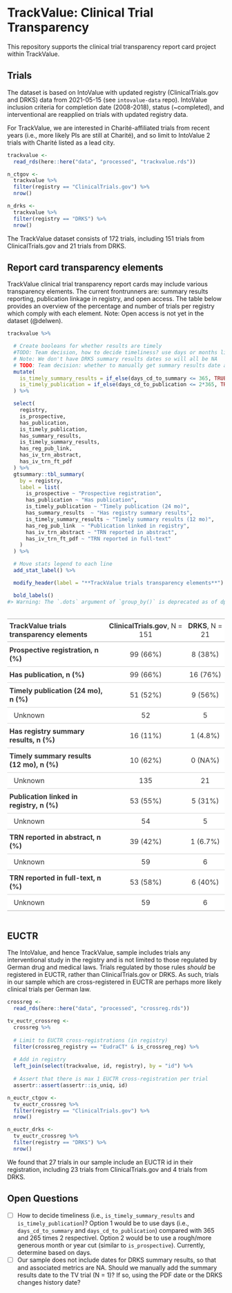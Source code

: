 
<!-- README.md is generated from README.Rmd. Please edit that file -->

# TrackValue: Clinical Trial Transparency

This repository supports the clinical trial transparency report card
project within TrackValue.

## Trials

The dataset is based on IntoValue with updated registry
(ClinicalTrials.gov and DRKS) data from 2021-05-15 (see `intovalue-data`
repo). IntoValue inclusion criteria for completion date (2008-2018),
status (\~completed), and interventional are reapplied on trials with
updated registry data.

For TrackValue, we are interested in Charité-affiliated trials from
recent years (i.e., more likely PIs are still at Charité), and so limit
to IntoValue 2 trials with Charité listed as a lead city.

``` r
trackvalue <-
  read_rds(here::here("data", "processed", "trackvalue.rds"))

n_ctgov <-
  trackvalue %>% 
  filter(registry == "ClinicalTrials.gov") %>% 
  nrow()

n_drks <-
  trackvalue %>% 
  filter(registry == "DRKS") %>% 
  nrow()
```

The TrackValue dataset consists of 172 trials, including 151 trials from
ClinicalTrials.gov and 21 trials from DRKS.

## Report card transparency elements

TrackValue clinical trial transparency report cards may include various
transparency elements. The current frontrunners are: summary results
reporting, publication linkage in registry, and open access. The table
below provides an overview of the percentage and number of trials per
registry which comply with each element. Note: Open access is not yet in
the dataset (@delwen).

``` r
trackvalue %>%

  # Create booleans for whether results are timely
  #TODO: Team decision, how to decide timeliness? use days or months like with is_prospective? For now use days but may not be the keeper
  # Note: We don't have DRKS summary results dates so will all be NA
  # TODO: Team decision: whether to manually get summary results date and whether from pdf or history. N = 1 in our sample!
  mutate(
    is_timely_summary_results = if_else(days_cd_to_summary <= 365, TRUE, FALSE),
    is_timely_publication = if_else(days_cd_to_publication <= 2*365, TRUE, FALSE)
  ) %>%

  select(
    registry,
    is_prospective,
    has_publication,
    is_timely_publication,
    has_summary_results,
    is_timely_summary_results,
    has_reg_pub_link,
    has_iv_trn_abstract,
    has_iv_trn_ft_pdf
  ) %>%
  gtsummary::tbl_summary(
    by = registry,
    label = list(
      is_prospective ~ "Prospective registration",
      has_publication ~ "Has publication",
      is_timely_publication ~ "Timely publication (24 mo)",
      has_summary_results  ~ "Has registry summary results",
      is_timely_summary_results ~ "Timely summary results (12 mo)",
      has_reg_pub_link  ~ "Publication linked in registry",
      has_iv_trn_abstract ~ "TRN reported in abstract",
      has_iv_trn_ft_pdf ~ "TRN reported in full-text"
    )
  ) %>%

  # Move stats legend to each line
  add_stat_label() %>%

  modify_header(label = "**TrackValue trials transparency elements**") %>%

  bold_labels()
#> Warning: The `.dots` argument of `group_by()` is deprecated as of dplyr 1.0.0.
```

<style>html {
  font-family: -apple-system, BlinkMacSystemFont, 'Segoe UI', Roboto, Oxygen, Ubuntu, Cantarell, 'Helvetica Neue', 'Fira Sans', 'Droid Sans', Arial, sans-serif;
}

#xcotwxuqbf .gt_table {
  display: table;
  border-collapse: collapse;
  margin-left: auto;
  margin-right: auto;
  color: #333333;
  font-size: 16px;
  font-weight: normal;
  font-style: normal;
  background-color: #FFFFFF;
  width: auto;
  border-top-style: solid;
  border-top-width: 2px;
  border-top-color: #A8A8A8;
  border-right-style: none;
  border-right-width: 2px;
  border-right-color: #D3D3D3;
  border-bottom-style: solid;
  border-bottom-width: 2px;
  border-bottom-color: #A8A8A8;
  border-left-style: none;
  border-left-width: 2px;
  border-left-color: #D3D3D3;
}

#xcotwxuqbf .gt_heading {
  background-color: #FFFFFF;
  text-align: center;
  border-bottom-color: #FFFFFF;
  border-left-style: none;
  border-left-width: 1px;
  border-left-color: #D3D3D3;
  border-right-style: none;
  border-right-width: 1px;
  border-right-color: #D3D3D3;
}

#xcotwxuqbf .gt_title {
  color: #333333;
  font-size: 125%;
  font-weight: initial;
  padding-top: 4px;
  padding-bottom: 4px;
  border-bottom-color: #FFFFFF;
  border-bottom-width: 0;
}

#xcotwxuqbf .gt_subtitle {
  color: #333333;
  font-size: 85%;
  font-weight: initial;
  padding-top: 0;
  padding-bottom: 4px;
  border-top-color: #FFFFFF;
  border-top-width: 0;
}

#xcotwxuqbf .gt_bottom_border {
  border-bottom-style: solid;
  border-bottom-width: 2px;
  border-bottom-color: #D3D3D3;
}

#xcotwxuqbf .gt_col_headings {
  border-top-style: solid;
  border-top-width: 2px;
  border-top-color: #D3D3D3;
  border-bottom-style: solid;
  border-bottom-width: 2px;
  border-bottom-color: #D3D3D3;
  border-left-style: none;
  border-left-width: 1px;
  border-left-color: #D3D3D3;
  border-right-style: none;
  border-right-width: 1px;
  border-right-color: #D3D3D3;
}

#xcotwxuqbf .gt_col_heading {
  color: #333333;
  background-color: #FFFFFF;
  font-size: 100%;
  font-weight: normal;
  text-transform: inherit;
  border-left-style: none;
  border-left-width: 1px;
  border-left-color: #D3D3D3;
  border-right-style: none;
  border-right-width: 1px;
  border-right-color: #D3D3D3;
  vertical-align: bottom;
  padding-top: 5px;
  padding-bottom: 6px;
  padding-left: 5px;
  padding-right: 5px;
  overflow-x: hidden;
}

#xcotwxuqbf .gt_column_spanner_outer {
  color: #333333;
  background-color: #FFFFFF;
  font-size: 100%;
  font-weight: normal;
  text-transform: inherit;
  padding-top: 0;
  padding-bottom: 0;
  padding-left: 4px;
  padding-right: 4px;
}

#xcotwxuqbf .gt_column_spanner_outer:first-child {
  padding-left: 0;
}

#xcotwxuqbf .gt_column_spanner_outer:last-child {
  padding-right: 0;
}

#xcotwxuqbf .gt_column_spanner {
  border-bottom-style: solid;
  border-bottom-width: 2px;
  border-bottom-color: #D3D3D3;
  vertical-align: bottom;
  padding-top: 5px;
  padding-bottom: 6px;
  overflow-x: hidden;
  display: inline-block;
  width: 100%;
}

#xcotwxuqbf .gt_group_heading {
  padding: 8px;
  color: #333333;
  background-color: #FFFFFF;
  font-size: 100%;
  font-weight: initial;
  text-transform: inherit;
  border-top-style: solid;
  border-top-width: 2px;
  border-top-color: #D3D3D3;
  border-bottom-style: solid;
  border-bottom-width: 2px;
  border-bottom-color: #D3D3D3;
  border-left-style: none;
  border-left-width: 1px;
  border-left-color: #D3D3D3;
  border-right-style: none;
  border-right-width: 1px;
  border-right-color: #D3D3D3;
  vertical-align: middle;
}

#xcotwxuqbf .gt_empty_group_heading {
  padding: 0.5px;
  color: #333333;
  background-color: #FFFFFF;
  font-size: 100%;
  font-weight: initial;
  border-top-style: solid;
  border-top-width: 2px;
  border-top-color: #D3D3D3;
  border-bottom-style: solid;
  border-bottom-width: 2px;
  border-bottom-color: #D3D3D3;
  vertical-align: middle;
}

#xcotwxuqbf .gt_from_md > :first-child {
  margin-top: 0;
}

#xcotwxuqbf .gt_from_md > :last-child {
  margin-bottom: 0;
}

#xcotwxuqbf .gt_row {
  padding-top: 8px;
  padding-bottom: 8px;
  padding-left: 5px;
  padding-right: 5px;
  margin: 10px;
  border-top-style: solid;
  border-top-width: 1px;
  border-top-color: #D3D3D3;
  border-left-style: none;
  border-left-width: 1px;
  border-left-color: #D3D3D3;
  border-right-style: none;
  border-right-width: 1px;
  border-right-color: #D3D3D3;
  vertical-align: middle;
  overflow-x: hidden;
}

#xcotwxuqbf .gt_stub {
  color: #333333;
  background-color: #FFFFFF;
  font-size: 100%;
  font-weight: initial;
  text-transform: inherit;
  border-right-style: solid;
  border-right-width: 2px;
  border-right-color: #D3D3D3;
  padding-left: 12px;
}

#xcotwxuqbf .gt_summary_row {
  color: #333333;
  background-color: #FFFFFF;
  text-transform: inherit;
  padding-top: 8px;
  padding-bottom: 8px;
  padding-left: 5px;
  padding-right: 5px;
}

#xcotwxuqbf .gt_first_summary_row {
  padding-top: 8px;
  padding-bottom: 8px;
  padding-left: 5px;
  padding-right: 5px;
  border-top-style: solid;
  border-top-width: 2px;
  border-top-color: #D3D3D3;
}

#xcotwxuqbf .gt_grand_summary_row {
  color: #333333;
  background-color: #FFFFFF;
  text-transform: inherit;
  padding-top: 8px;
  padding-bottom: 8px;
  padding-left: 5px;
  padding-right: 5px;
}

#xcotwxuqbf .gt_first_grand_summary_row {
  padding-top: 8px;
  padding-bottom: 8px;
  padding-left: 5px;
  padding-right: 5px;
  border-top-style: double;
  border-top-width: 6px;
  border-top-color: #D3D3D3;
}

#xcotwxuqbf .gt_striped {
  background-color: rgba(128, 128, 128, 0.05);
}

#xcotwxuqbf .gt_table_body {
  border-top-style: solid;
  border-top-width: 2px;
  border-top-color: #D3D3D3;
  border-bottom-style: solid;
  border-bottom-width: 2px;
  border-bottom-color: #D3D3D3;
}

#xcotwxuqbf .gt_footnotes {
  color: #333333;
  background-color: #FFFFFF;
  border-bottom-style: none;
  border-bottom-width: 2px;
  border-bottom-color: #D3D3D3;
  border-left-style: none;
  border-left-width: 2px;
  border-left-color: #D3D3D3;
  border-right-style: none;
  border-right-width: 2px;
  border-right-color: #D3D3D3;
}

#xcotwxuqbf .gt_footnote {
  margin: 0px;
  font-size: 90%;
  padding: 4px;
}

#xcotwxuqbf .gt_sourcenotes {
  color: #333333;
  background-color: #FFFFFF;
  border-bottom-style: none;
  border-bottom-width: 2px;
  border-bottom-color: #D3D3D3;
  border-left-style: none;
  border-left-width: 2px;
  border-left-color: #D3D3D3;
  border-right-style: none;
  border-right-width: 2px;
  border-right-color: #D3D3D3;
}

#xcotwxuqbf .gt_sourcenote {
  font-size: 90%;
  padding: 4px;
}

#xcotwxuqbf .gt_left {
  text-align: left;
}

#xcotwxuqbf .gt_center {
  text-align: center;
}

#xcotwxuqbf .gt_right {
  text-align: right;
  font-variant-numeric: tabular-nums;
}

#xcotwxuqbf .gt_font_normal {
  font-weight: normal;
}

#xcotwxuqbf .gt_font_bold {
  font-weight: bold;
}

#xcotwxuqbf .gt_font_italic {
  font-style: italic;
}

#xcotwxuqbf .gt_super {
  font-size: 65%;
}

#xcotwxuqbf .gt_footnote_marks {
  font-style: italic;
  font-size: 65%;
}
</style>
<div id="xcotwxuqbf" style="overflow-x:auto;overflow-y:auto;width:auto;height:auto;"><table class="gt_table">
  
  <thead class="gt_col_headings">
    <tr>
      <th class="gt_col_heading gt_columns_bottom_border gt_left" rowspan="1" colspan="1"><strong>TrackValue trials transparency elements</strong></th>
      <th class="gt_col_heading gt_columns_bottom_border gt_center" rowspan="1" colspan="1"><strong>ClinicalTrials.gov</strong>, N = 151</th>
      <th class="gt_col_heading gt_columns_bottom_border gt_center" rowspan="1" colspan="1"><strong>DRKS</strong>, N = 21</th>
    </tr>
  </thead>
  <tbody class="gt_table_body">
    <tr><td class="gt_row gt_left" style="font-weight: bold;">Prospective registration, n (%)</td>
<td class="gt_row gt_center">99 (66%)</td>
<td class="gt_row gt_center">8 (38%)</td></tr>
    <tr><td class="gt_row gt_left" style="font-weight: bold;">Has publication, n (%)</td>
<td class="gt_row gt_center">99 (66%)</td>
<td class="gt_row gt_center">16 (76%)</td></tr>
    <tr><td class="gt_row gt_left" style="font-weight: bold;">Timely publication (24 mo), n (%)</td>
<td class="gt_row gt_center">51 (52%)</td>
<td class="gt_row gt_center">9 (56%)</td></tr>
    <tr><td class="gt_row gt_left" style="text-align: left; text-indent: 10px;">Unknown</td>
<td class="gt_row gt_center">52</td>
<td class="gt_row gt_center">5</td></tr>
    <tr><td class="gt_row gt_left" style="font-weight: bold;">Has registry summary results, n (%)</td>
<td class="gt_row gt_center">16 (11%)</td>
<td class="gt_row gt_center">1 (4.8%)</td></tr>
    <tr><td class="gt_row gt_left" style="font-weight: bold;">Timely summary results (12 mo), n (%)</td>
<td class="gt_row gt_center">10 (62%)</td>
<td class="gt_row gt_center">0 (NA%)</td></tr>
    <tr><td class="gt_row gt_left" style="text-align: left; text-indent: 10px;">Unknown</td>
<td class="gt_row gt_center">135</td>
<td class="gt_row gt_center">21</td></tr>
    <tr><td class="gt_row gt_left" style="font-weight: bold;">Publication linked in registry, n (%)</td>
<td class="gt_row gt_center">53 (55%)</td>
<td class="gt_row gt_center">5 (31%)</td></tr>
    <tr><td class="gt_row gt_left" style="text-align: left; text-indent: 10px;">Unknown</td>
<td class="gt_row gt_center">54</td>
<td class="gt_row gt_center">5</td></tr>
    <tr><td class="gt_row gt_left" style="font-weight: bold;">TRN reported in abstract, n (%)</td>
<td class="gt_row gt_center">39 (42%)</td>
<td class="gt_row gt_center">1 (6.7%)</td></tr>
    <tr><td class="gt_row gt_left" style="text-align: left; text-indent: 10px;">Unknown</td>
<td class="gt_row gt_center">59</td>
<td class="gt_row gt_center">6</td></tr>
    <tr><td class="gt_row gt_left" style="font-weight: bold;">TRN reported in full-text, n (%)</td>
<td class="gt_row gt_center">53 (58%)</td>
<td class="gt_row gt_center">6 (40%)</td></tr>
    <tr><td class="gt_row gt_left" style="text-align: left; text-indent: 10px;">Unknown</td>
<td class="gt_row gt_center">59</td>
<td class="gt_row gt_center">6</td></tr>
  </tbody>
  
  
</table></div>

## EUCTR

The IntoValue, and hence TrackValue, sample includes trials any
interventional study in the registry and is not limited to those
regulated by German drug and medical laws. Trials regulated by those
rules *should* be registered in EUCTR, rather than ClinicalTrials.gov or
DRKS. As such, trials in our sample which are cross-registered in EUCTR
are perhaps more likely clinical trials per German law.

``` r
crossreg <-
  read_rds(here::here("data", "processed", "crossreg.rds"))

tv_euctr_crossreg <-
  crossreg %>%
  
  # Limit to EUCTR cross-registrations (in registry)
  filter(crossreg_registry == "EudraCT" & is_crossreg_reg) %>%
  
  # Add in registry
  left_join(select(trackvalue, id, registry), by = "id") %>% 
  
  # Assert that there is max 1 EUCTR cross-registration per trial
  assertr::assert(assertr::is_uniq, id)

n_euctr_ctgov <-
  tv_euctr_crossreg %>% 
  filter(registry == "ClinicalTrials.gov") %>% 
  nrow()

n_euctr_drks <-
  tv_euctr_crossreg %>% 
  filter(registry == "DRKS") %>% 
  nrow()
```

We found that 27 trials in our sample include an EUCTR id in their
registration, including 23 trials from ClinicalTrials.gov and 4 trials
from DRKS.

## Open Questions

-   [ ] How to decide timeliness (i.e., `is_timely_summary_results` and
    `is_timely_publication`)? Option 1 would be to use days (i.e.,
    `days_cd_to_summary` and `days_cd_to_publication`) compared with 365
    and 265 times 2 respectivel. Option 2 would be to use a rough/more
    generous month or year cut (similar to `is_prospective`). Currently,
    determine based on days.
-   [ ] Our sample does not include dates for DRKS summary results, so
    that and associated metrics are NA. Should we manually add the
    summary results date to the TV trial (N = 1)? If so, using the PDF
    date or the DRKS changes history date?

